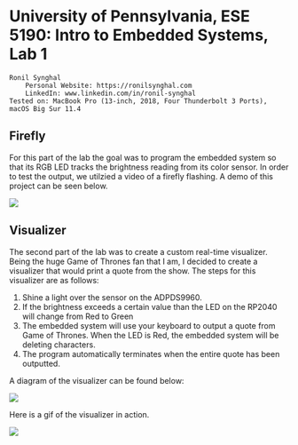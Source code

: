 # University of Pennsylvania, ESE 5190: Intro to Embedded Systems, Lab 1

    Ronil Synghal
        Personal Website: https://ronilsynghal.com
        LinkedIn: www.linkedin.com/in/ronil-synghal
    Tested on: MacBook Pro (13-inch, 2018, Four Thunderbolt 3 Ports), macOS Big Sur 11.4

## Firefly
For this part of the lab the goal was to program the embedded system so that its RGB LED tracks the brightness reading from its color sensor. In order to test the output, we utilzied a video of a firefly flashing. A demo of this project can be seen below.

![](https://github.com/ronils428/ese5190-2022-lab1-firefly/blob/main/firefly.gif)


## Visualizer
The second part of the lab was to create a custom real-time visualizer. Being the huge Game of Thrones fan that I am, I decided to create a visualizer that would print a quote from the show. The steps for this visualizer are as follows:
1. Shine a light over the sensor on the ADPDS9960. 
2. If the brightness exceeds a certain value than the LED on the RP2040 will change from Red to Green
3. The embedded system will use your keyboard to output a quote from Game of Thrones. When the LED is Red, the embedded system will be deleting characters. 
4. The program automatically terminates when the entire quote has been outputted.

A diagram of the visualizer can be found below:

![](https://github.com/ronils428/ese5190-2022-lab1-firefly/blob/main/visualizerDiagram.jpg)

Here is a gif of the visualizer in action. 

![](https://github.com/ronils428/ese5190-2022-lab1-firefly/blob/main/visualizer.gif)
